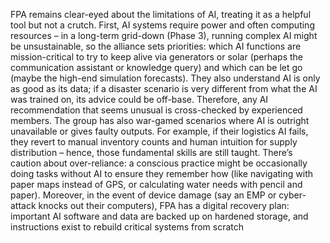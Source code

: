 FPA remains clear-eyed about the limitations of AI, treating it as a helpful tool but not a crutch. First, AI systems require power and often computing resources – in a long-term grid-down (Phase 3), running complex AI might be unsustainable, so the alliance sets priorities: which AI functions are mission-critical to try to keep alive via generators or solar (perhaps the communication assistant or knowledge query) and which can be let go (maybe the high-end simulation forecasts). They also understand AI is only as good as its data; if a disaster scenario is very different from what the AI was trained on, its advice could be off-base. Therefore, any AI recommendation that seems unusual is cross-checked by experienced members. The group has also war-gamed scenarios where AI is outright unavailable or gives faulty outputs. For example, if their logistics AI fails, they revert to manual inventory counts and human intuition for supply distribution – hence, those fundamental skills are still taught. There’s caution about over-reliance: a conscious practice might be occasionally doing tasks without AI to ensure they remember how (like navigating with paper maps instead of GPS, or calculating water needs with pencil and paper). Moreover, in the event of device damage (say an EMP or cyber-attack knocks out their computers), FPA has a digital recovery plan: important AI software and data are backed up on hardened storage, and instructions exist to rebuild critical systems from scratch